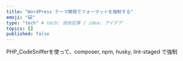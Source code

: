 ```yaml
---
title: "WordPress テーマ開発でフォーマットを強制する"
emoji: "😺"
type: "tech" # tech: 技術記事 / idea: アイデア
topics: []
published: false
---
```


PHP_CodeSnifferを使って、composer, npm, husky, lint-staged で強制
